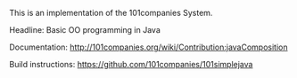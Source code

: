 This is an implementation of the 101companies System.

Headline: Basic OO programming in Java

Documentation: http://101companies.org/wiki/Contribution:javaComposition

Build instructions: https://github.com/101companies/101simplejava